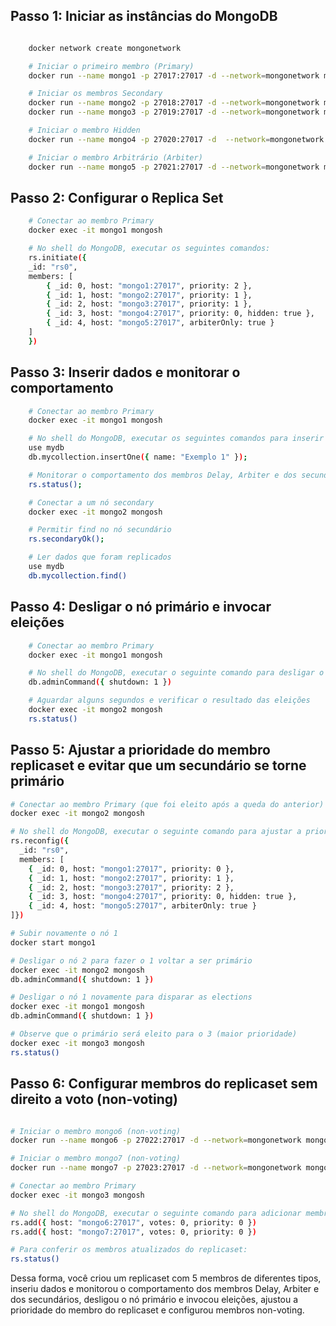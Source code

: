 ## Passo 1: Iniciar as instâncias do MongoDB


```bash

    docker network create mongonetwork

    # Iniciar o primeiro membro (Primary)
    docker run --name mongo1 -p 27017:27017 -d --network=mongonetwork mongo --replSet rs0 

    # Iniciar os membros Secondary
    docker run --name mongo2 -p 27018:27017 -d --network=mongonetwork mongo --replSet rs0
    docker run --name mongo3 -p 27019:27017 -d --network=mongonetwork mongo --replSet rs0

    # Iniciar o membro Hidden
    docker run --name mongo4 -p 27020:27017 -d  --network=mongonetwork mongo --replSet rs0

    # Iniciar o membro Arbitrário (Arbiter)
    docker run --name mongo5 -p 27021:27017 -d --network=mongonetwork mongo --replSet rs0
```

## Passo 2: Configurar o Replica Set

```bash
    # Conectar ao membro Primary
    docker exec -it mongo1 mongosh

    # No shell do MongoDB, executar os seguintes comandos:
    rs.initiate({
    _id: "rs0",
    members: [
        { _id: 0, host: "mongo1:27017", priority: 2 },
        { _id: 1, host: "mongo2:27017", priority: 1 },
        { _id: 2, host: "mongo3:27017", priority: 1 },
        { _id: 3, host: "mongo4:27017", priority: 0, hidden: true },
        { _id: 4, host: "mongo5:27017", arbiterOnly: true }
    ]
    })
```

## Passo 3: Inserir dados e monitorar o comportamento

```bash
    # Conectar ao membro Primary
    docker exec -it mongo1 mongosh

    # No shell do MongoDB, executar os seguintes comandos para inserir dados:
    use mydb
    db.mycollection.insertOne({ name: "Exemplo 1" });

    # Monitorar o comportamento dos membros Delay, Arbiter e dos secundários
    rs.status();

    # Conectar a um nó secondary
    docker exec -it mongo2 mongosh

    # Permitir find no nó secundário
    rs.secondaryOk();

    # Ler dados que foram replicados
    use mydb
    db.mycollection.find()

```

## Passo 4: Desligar o nó primário e invocar eleições

```bash
    # Conectar ao membro Primary
    docker exec -it mongo1 mongosh

    # No shell do MongoDB, executar o seguinte comando para desligar o nó primário:
    db.adminCommand({ shutdown: 1 })

    # Aguardar alguns segundos e verificar o resultado das eleições
    docker exec -it mongo2 mongosh
    rs.status()
```

## Passo 5: Ajustar a prioridade do membro replicaset e evitar que um secundário se torne primário

```bash
# Conectar ao membro Primary (que foi eleito após a queda do anterior)
docker exec -it mongo2 mongosh

# No shell do MongoDB, executar o seguinte comando para ajustar a prioridade do membro replicaset:
rs.reconfig({
  _id: "rs0",
  members: [
    { _id: 0, host: "mongo1:27017", priority: 0 },
    { _id: 1, host: "mongo2:27017", priority: 1 },
    { _id: 2, host: "mongo3:27017", priority: 2 },
    { _id: 3, host: "mongo4:27017", priority: 0, hidden: true },
    { _id: 4, host: "mongo5:27017", arbiterOnly: true }
]})

# Subir novamente o nó 1
docker start mongo1

# Desligar o nó 2 para fazer o 1 voltar a ser primário
docker exec -it mongo2 mongosh
db.adminCommand({ shutdown: 1 })

# Desligar o nó 1 novamente para disparar as elections
docker exec -it mongo1 mongosh
db.adminCommand({ shutdown: 1 })

# Observe que o primário será eleito para o 3 (maior prioridade)
docker exec -it mongo3 mongosh
rs.status()
```

## Passo 6: Configurar membros do replicaset sem direito a voto (non-voting)
```bash

# Iniciar o membro mongo6 (non-voting)
docker run --name mongo6 -p 27022:27017 -d --network=mongonetwork mongo --replSet rs0

# Iniciar o membro mongo7 (non-voting)
docker run --name mongo7 -p 27023:27017 -d --network=mongonetwork mongo --replSet rs0

# Conectar ao membro Primary
docker exec -it mongo3 mongosh

# No shell do MongoDB, executar o seguinte comando para adicionar membros non-voting ao replicaset:
rs.add({ host: "mongo6:27017", votes: 0, priority: 0 })
rs.add({ host: "mongo7:27017", votes: 0, priority: 0 })

# Para conferir os membros atualizados do replicaset:
rs.status()
```

Dessa forma, você criou um replicaset com 5 membros de diferentes tipos, inseriu dados e monitorou o comportamento dos membros Delay, Arbiter e dos secundários, desligou o nó primário e invocou eleições, ajustou a prioridade do membro do replicaset e configurou membros non-voting.